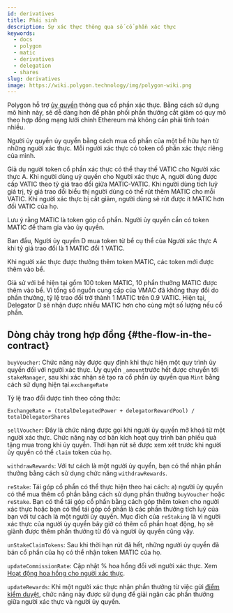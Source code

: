 ```yaml
---
id: derivatives
title: Phái sinh
description: Sự xác thực thông qua số cổ phần xác thực
keywords:
  - docs
  - polygon
  - matic
  - derivatives
  - delegation
  - shares
slug: derivatives
image: https://wiki.polygon.technology/img/polygon-wiki.png
---
```


Polygon hỗ trợ [ủy quyền](/docs/maintain/glossary#delegator) thông qua cổ phần xác thực. Bằng cách sử dụng mô hình này, sẽ dễ dàng hơn để phân phối phần thưởng cắt giảm có quy mô theo hợp đồng mạng lưới chính Ethereum mà không cần phải tính toán nhiều.

Người ủy quyền ủy quyền bằng cách mua cổ phần của một bể hữu hạn từ những người xác thực. Mỗi người xác thực có token cổ phần xác thực riêng của mình.

Giả dụ người token cổ phần xác thực có thể thay thế VATIC cho Người xác thực A. Khi người dùng uỷ quyền cho Người xác thực A, người dùng được cấp VATIC theo tỷ giá trao đổi giữa MATIC-VATIC. Khi người dùng tích luỹ giá trị, tỷ giá trao đổi biểu thị người dùng có thể rút thêm MATIC cho mỗi VATIC. Khi người xác thực bị cắt giảm, người dùng sẽ rút được ít MATIC hơn đối VATIC của họ.

Lưu ý rằng MATIC là token góp cổ phần. Người ủy quyền cần có token MATIC để tham gia vào ủy quyền.

Ban đầu, Người ủy quyền D mua token từ bể cụ thể của Người xác thực A khi tỷ giá trao đổi là 1 MATIC đổi 1 VATIC.

Khi người xác thực được thưởng thêm token MATIC, các token mới được thêm vào bể.

Giả sử với bể hiện tại gồm 100 token MATIC, 10 phần thưởng MATIC được thêm vào bể. Vì tổng số nguồn cung cấp của VMAC đã không thay đổi do phần thưởng, tỷ lệ trao đổi trở thành 1 MATIC trên 0.9 VATIC. Hiện tại, Delegator D sẽ nhận được nhiều MATIC hơn cho cùng một số lượng nếu cổ phần.

## Dòng chảy trong hợp đồng {#the-flow-in-the-contract}

`buyVoucher`: Chức năng này được quy định khi thực hiện một quy trình ủy quyền đối với người xác thực. Ủy quyền `_amount`trước hết được chuyển tới `stakeManager`, sau khi xác nhận sẽ tạo ra cổ phần ủy quyền qua `Mint` bằng cách sử dụng hiện tại.`exchangeRate`

Tỷ lệ trao đổi được tính theo công thức:

`ExchangeRate = (totalDelegatedPower + delegatorRewardPool) / totalDelegatorShares`

`sellVoucher`: Đây là chức năng được gọi khi người ủy quyền mở khoá từ một người xác thực. Chức năng này cơ bản kích hoạt quy trình bán phiếu quà tặng mua trong khi ủy quyền. Thời hạn rút sẽ được xem xét trước khi người ủy quyền có thể `claim` token của họ.

`withdrawRewards`: Với tư cách là một người ủy quyền, bạn có thể nhận phần thưởng bằng cách sử dụng chức năng `withdrawRewards`.

`reStake`: Tái góp cổ phần có thể thực hiện theo hai cách: a) người ủy quyền có thể mua thêm cổ phần bằng cách sử dụng phần thưởng `buyVoucher` hoặc `reStake`. Bạn có thể tái góp cổ phần bằng cách góp thêm token cho người xác thực hoặc bạn có thể tái góp cổ phần là các phần thưởng tích luỹ của bạn với tư cách là một người ủy quyền. Mục đích của `reStaking` là vì người xác thực của người ủy quyền bây giờ có thêm cổ phần hoạt động, họ sẽ giành được thêm phần thưởng từ đó và người ủy quyền cũng vậy.

`unStakeClaimTokens`: Sau khi thời hạn rút đã hết, những người ủy quyền đã bán cổ phần của họ có thể nhận token MATIC của họ.

`updateCommissionRate`: Cập nhật % hoa hồng đối với người xác thực. Xem [Hoạt động hoa hồng cho người xác thực](/docs/maintain/validate/validator-commission-operations).

`updateRewards`: Khi một người xác thực nhận phần thưởng từ việc gửi [điểm kiểm duyệt](/docs/maintain/glossary#checkpoint-transaction), chức năng này được sử dụng để giải ngân các phần thưởng giữa người xác thực và người ủy quyền.
